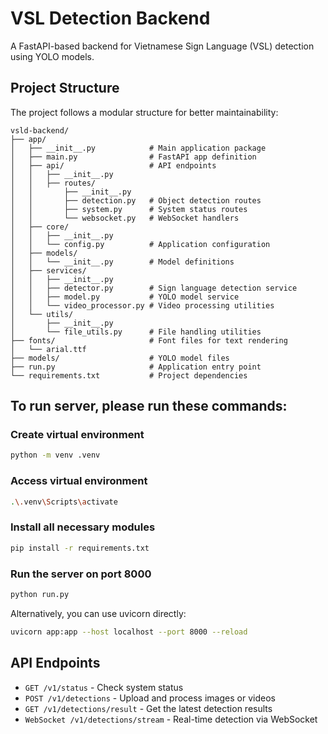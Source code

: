 # VSL Detection Backend

A FastAPI-based backend for Vietnamese Sign Language (VSL) detection using YOLO models.

## Project Structure

The project follows a modular structure for better maintainability:

```
vsld-backend/
├── app/
│   ├── __init__.py            # Main application package
│   ├── main.py                # FastAPI app definition
│   ├── api/                   # API endpoints
│   │   ├── __init__.py
│   │   ├── routes/
│   │       ├── __init__.py
│   │       ├── detection.py   # Object detection routes
│   │       ├── system.py      # System status routes
│   │       └── websocket.py   # WebSocket handlers
│   ├── core/
│   │   ├── __init__.py
│   │   └── config.py          # Application configuration
│   ├── models/
│   │   └── __init__.py        # Model definitions
│   ├── services/
│   │   ├── __init__.py
│   │   ├── detector.py        # Sign language detection service
│   │   ├── model.py           # YOLO model service
│   │   └── video_processor.py # Video processing utilities
│   └── utils/
│       ├── __init__.py
│       └── file_utils.py      # File handling utilities
├── fonts/                     # Font files for text rendering
│   └── arial.ttf
├── models/                    # YOLO model files
├── run.py                     # Application entry point
└── requirements.txt           # Project dependencies
```

## To run server, please run these commands:

### Create virtual environment
```bash
python -m venv .venv
```

### Access virtual environment
```bash
.\.venv\Scripts\activate
```

### Install all necessary modules
```bash
pip install -r requirements.txt
```

### Run the server on port 8000
```bash
python run.py
```

Alternatively, you can use uvicorn directly:
```bash
uvicorn app:app --host localhost --port 8000 --reload
```

## API Endpoints

- `GET /v1/status` - Check system status
- `POST /v1/detections` - Upload and process images or videos
- `GET /v1/detections/result` - Get the latest detection results
- `WebSocket /v1/detections/stream` - Real-time detection via WebSocket